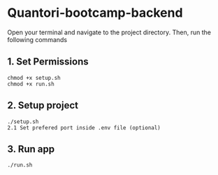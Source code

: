 # Quantori-bootcamp-backend

Open your terminal and navigate to the project directory. Then, run the following commands

## 1. Set Permissions
    chmod +x setup.sh
    chmod +x run.sh

## 2. Setup project
    ./setup.sh
    2.1 Set prefered port inside .env file (optional)

## 3. Run app
    ./run.sh
